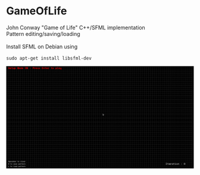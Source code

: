 # GameOfLife

John Conway "Game of Life" C++/SFML implementation <br />
Pattern editing/saving/loading<br /> <br />
Install SFML on Debian using
```
sudo apt-get install libsfml-dev
```
![alt-text](https://github.com/thibaultmougin/GameOfLife/blob/main/demo.gif)
